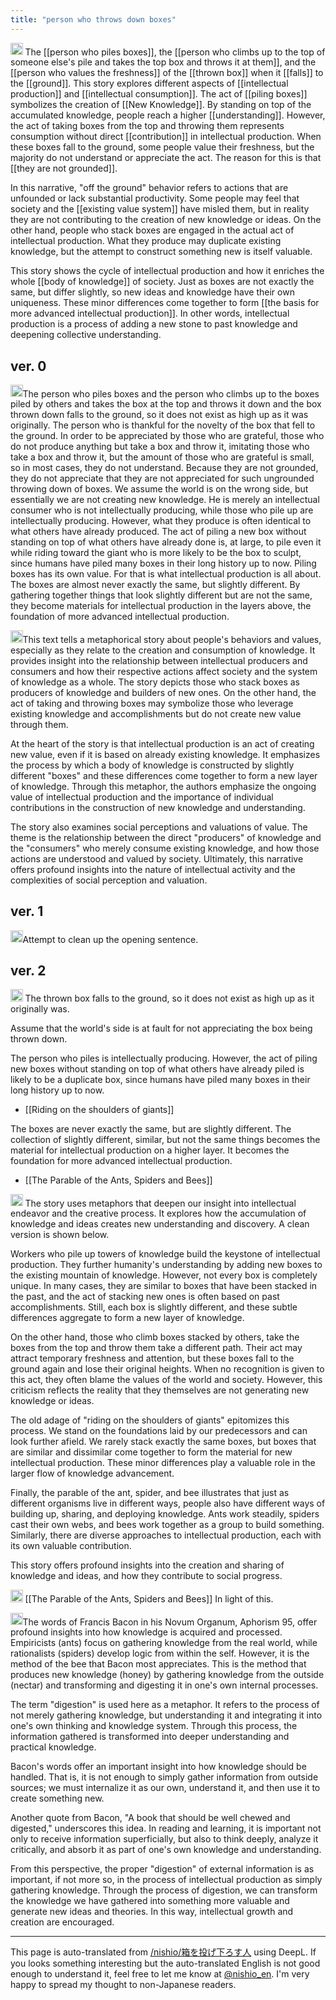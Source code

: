 ```yaml
---
title: "person who throws down boxes"
---
```


<img src='https://scrapbox.io/api/pages/nishio-en/gpt/icon' alt='gpt.icon' height="19.5"/>
The [[person who piles boxes]], the [[person who climbs up to the top of someone else's pile and takes the top box and throws it at them]], and the [[person who values the freshness]] of the [[thrown box]] when it [[falls]] to the [[ground]]. This story explores different aspects of [[intellectual production]] and [[intellectual consumption]]. The act of [[piling boxes]] symbolizes the creation of [[New Knowledge]]. By standing on top of the accumulated knowledge, people reach a higher [[understanding]]. However, the act of taking boxes from the top and throwing them represents consumption without direct [[contribution]] in intellectual production. When these boxes fall to the ground, some people value their freshness, but the majority do not understand or appreciate the act. The reason for this is that [[they are not grounded]].

In this narrative, "off the ground" behavior refers to actions that are unfounded or lack substantial productivity. Some people may feel that society and the [[existing value system]] have misled them, but in reality they are not contributing to the creation of new knowledge or ideas. On the other hand, people who stack boxes are engaged in the actual act of intellectual production. What they produce may duplicate existing knowledge, but the attempt to construct something new is itself valuable.

This story shows the cycle of intellectual production and how it enriches the whole [[body of knowledge]] of society. Just as boxes are not exactly the same, but differ slightly, so new ideas and knowledge have their own uniqueness. These minor differences come together to form [[the basis for more advanced intellectual production]]. In other words, intellectual production is a process of adding a new stone to past knowledge and deepening collective understanding.

## ver. 0
<img src='https://scrapbox.io/api/pages/nishio-en/nishio/icon' alt='nishio.icon' height="19.5"/>The person who piles boxes and the person who climbs up to the boxes piled by others and takes the box at the top and throws it down and the box thrown down falls to the ground, so it does not exist as high up as it was originally. The person who is thankful for the novelty of the box that fell to the ground. In order to be appreciated by those who are grateful, those who do not produce anything but take a box and throw it, imitating those who take a box and throw it, but the amount of those who are grateful is small, so in most cases, they do not understand. Because they are not grounded, they do not appreciate that they are not appreciated for such ungrounded throwing down of boxes. We assume the world is on the wrong side, but essentially we are not creating new knowledge. He is merely an intellectual consumer who is not intellectually producing, while those who pile up are intellectually producing. However, what they produce is often identical to what others have already produced. The act of piling a new box without standing on top of what others have already done is, at large, to pile even it while riding toward the giant who is more likely to be the box to sculpt, since humans have piled many boxes in their long history up to now. Piling boxes has its own value. For that is what intellectual production is all about. The boxes are almost never exactly the same, but slightly different. By gathering together things that look slightly different but are not the same, they become materials for intellectual production in the layers above, the foundation of more advanced intellectual production.

<img src='https://scrapbox.io/api/pages/nishio-en/gpt/icon' alt='gpt.icon' height="19.5"/>This text tells a metaphorical story about people's behaviors and values, especially as they relate to the creation and consumption of knowledge. It provides insight into the relationship between intellectual producers and consumers and how their respective actions affect society and the system of knowledge as a whole. The story depicts those who stack boxes as producers of knowledge and builders of new ones. On the other hand, the act of taking and throwing boxes may symbolize those who leverage existing knowledge and accomplishments but do not create new value through them.

At the heart of the story is that intellectual production is an act of creating new value, even if it is based on already existing knowledge. It emphasizes the process by which a body of knowledge is constructed by slightly different "boxes" and these differences come together to form a new layer of knowledge. Through this metaphor, the authors emphasize the ongoing value of intellectual production and the importance of individual contributions in the construction of new knowledge and understanding.

The story also examines social perceptions and valuations of value. The theme is the relationship between the direct "producers" of knowledge and the "consumers" who merely consume existing knowledge, and how those actions are understood and valued by society. Ultimately, this narrative offers profound insights into the nature of intellectual activity and the complexities of social perception and valuation.

## ver. 1
<img src='https://scrapbox.io/api/pages/nishio-en/nishio/icon' alt='nishio.icon' height="19.5"/>Attempt to clean up the opening sentence.

## ver. 2
<img src='https://scrapbox.io/api/pages/nishio-en/nishio/icon' alt='nishio.icon' height="19.5"/>
The thrown box falls to the ground, so it does not exist as high up as it originally was.

Assume that the world's side is at fault for not appreciating the box being thrown down.

The person who piles is intellectually producing. However, the act of piling new boxes without standing on top of what others have already piled is likely to be a duplicate box, since humans have piled many boxes in their long history up to now.

- [[Riding on the shoulders of giants]]

The boxes are never exactly the same, but are slightly different. The collection of slightly different, similar, but not the same things becomes the material for intellectual production on a higher layer. It becomes the foundation for more advanced intellectual production.

- [[The Parable of the Ants, Spiders and Bees]]

<img src='https://scrapbox.io/api/pages/nishio-en/gpt/icon' alt='gpt.icon' height="19.5"/>
The story uses metaphors that deepen our insight into intellectual endeavor and the creative process. It explores how the accumulation of knowledge and ideas creates new understanding and discovery. A clean version is shown below.

Workers who pile up towers of knowledge build the keystone of intellectual production. They further humanity's understanding by adding new boxes to the existing mountain of knowledge. However, not every box is completely unique. In many cases, they are similar to boxes that have been stacked in the past, and the act of stacking new ones is often based on past accomplishments. Still, each box is slightly different, and these subtle differences aggregate to form a new layer of knowledge.

On the other hand, those who climb boxes stacked by others, take the boxes from the top and throw them take a different path. Their act may attract temporary freshness and attention, but these boxes fall to the ground again and lose their original heights. When no recognition is given to this act, they often blame the values of the world and society. However, this criticism reflects the reality that they themselves are not generating new knowledge or ideas.

The old adage of "riding on the shoulders of giants" epitomizes this process. We stand on the foundations laid by our predecessors and can look further afield. We rarely stack exactly the same boxes, but boxes that are similar and dissimilar come together to form the material for new intellectual production. These minor differences play a valuable role in the larger flow of knowledge advancement.

Finally, the parable of the ant, spider, and bee illustrates that just as different organisms live in different ways, people also have different ways of building up, sharing, and deploying knowledge. Ants work steadily, spiders cast their own webs, and bees work together as a group to build something. Similarly, there are diverse approaches to intellectual production, each with its own valuable contribution.

This story offers profound insights into the creation and sharing of knowledge and ideas, and how they contribute to social progress.

<img src='https://scrapbox.io/api/pages/nishio-en/nishio/icon' alt='nishio.icon' height="19.5"/> [[The Parable of the Ants, Spiders and Bees]] In light of this.

<img src='https://scrapbox.io/api/pages/nishio-en/gpt/icon' alt='gpt.icon' height="19.5"/>The words of Francis Bacon in his Novum Organum, Aphorism 95, offer profound insights into how knowledge is acquired and processed. Empiricists (ants) focus on gathering knowledge from the real world, while rationalists (spiders) develop logic from within the self. However, it is the method of the bee that Bacon most appreciates. This is the method that produces new knowledge (honey) by gathering knowledge from the outside (nectar) and transforming and digesting it in one's own internal processes.

The term "digestion" is used here as a metaphor. It refers to the process of not merely gathering knowledge, but understanding it and integrating it into one's own thinking and knowledge system. Through this process, the information gathered is transformed into deeper understanding and practical knowledge.

Bacon's words offer an important insight into how knowledge should be handled. That is, it is not enough to simply gather information from outside sources; we must internalize it as our own, understand it, and then use it to create something new.

Another quote from Bacon, "A book that should be well chewed and digested," underscores this idea. In reading and learning, it is important not only to receive information superficially, but also to think deeply, analyze it critically, and absorb it as part of one's own knowledge and understanding.

From this perspective, the proper "digestion" of external information is as important, if not more so, in the process of intellectual production as simply gathering knowledge. Through the process of digestion, we can transform the knowledge we have gathered into something more valuable and generate new ideas and theories. In this way, intellectual growth and creation are encouraged.

---
This page is auto-translated from [/nishio/箱を投げ下ろす人](https://scrapbox.io/nishio/箱を投げ下ろす人) using DeepL. If you looks something interesting but the auto-translated English is not good enough to understand it, feel free to let me know at [@nishio_en](https://twitter.com/nishio_en). I'm very happy to spread my thought to non-Japanese readers.